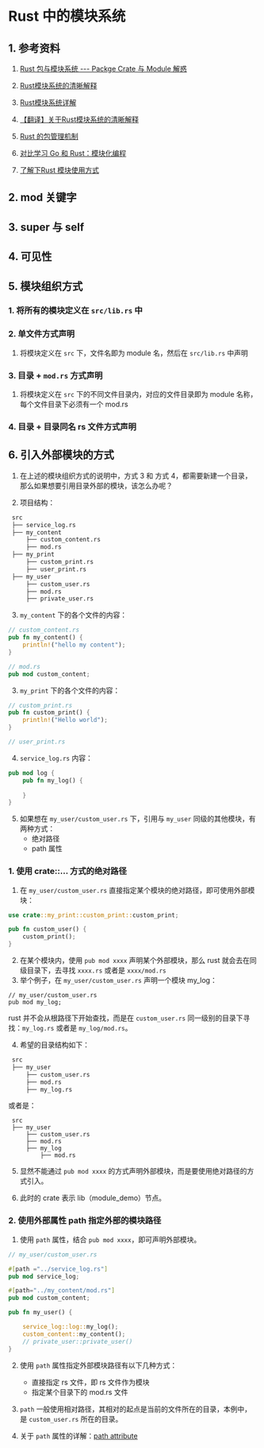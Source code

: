 # Rust 中的模块系统

## 1. 参考资料

1. [Rust 包与模块系统 --- Packge Crate 与 Module 解惑](https://www.jianshu.com/p/9f5776c8e6bb)

2. [Rust模块系统的清晰解释](https://www.jdon.com/62794.html)

3. [Rust模块系统详解](https://zhuanlan.zhihu.com/p/487716085)

4. [【翻译】关于Rust模块系统的清晰解释](https://zhuanlan.zhihu.com/p/164556350)

5. [Rust 的包管理机制](https://zyy.rs/post/rust-package-management)

6. [对比学习 Go 和 Rust：模块化编程](https://chingli.com/coding/go-rust/10-modular/)

7. [了解下Rust 模块使用方式](https://juejin.cn/post/7070481262749679653)

## 2. mod 关键字

## 3. super 与 self

## 4. 可见性

## 5. 模块组织方式

### 1. 将所有的模块定义在 `src/lib.rs` 中

### 2. 单文件方式声明
1. 将模块定义在 `src` 下，文件名即为 module 名，然后在 `src/lib.rs` 中声明

### 3. 目录 + `mod.rs` 方式声明
1. 将模块定义在 `src` 下的不同文件目录内，对应的文件目录即为 module 名称，每个文件目录下必须有一个 mod.rs

### 4. 目录 + 目录同名 rs 文件方式声明

## 6. 引入外部模块的方式

1. 在上述的模块组织方式的说明中，方式 3 和 方式 4，都需要新建一个目录，那么如果想要引用目录外部的模块，该怎么办呢？

2. 项目结构：
```bash
 src
 ├── service_log.rs
 ├── my_content
     ├── custom_content.rs
     ├── mod.rs
 ├── my_print
     ├── custom_print.rs
     ├── user_print.rs
 ├── my_user
     ├── custom_user.rs
     ├── mod.rs
     ├── private_user.rs

```
3. `my_content` 下的各个文件的内容：
```rs
// custom_content.rs
pub fn my_content() {
    println!("hello my content");
}

// mod.rs
pub mod custom_content;
```
3. `my_print` 下的各个文件的内容：
```rs
// custom_print.rs
pub fn custom_print() {
    println!("Hello world");
}

// user_print.rs

```
4. `service_log.rs` 内容：
```rs
pub mod log {
    pub fn my_log() {
        
    }
}
```

5. 如果想在 `my_user/custom_user.rs` 下，引用与 `my_user` 同级的其他模块，有两种方式：
   - 绝对路径
   - path 属性

### 1. 使用 crate::... 方式的绝对路径

1. 在 `my_user/custom_user.rs` 直接指定某个模块的绝对路径，即可使用外部模块：
```rs
use crate::my_print::custom_print::custom_print;

pub fn custom_user() {
    custom_print();
}

```
2. 在某个模块内，使用 `pub mod xxxx` 声明某个外部模块，那么 rust 就会去在同级目录下，去寻找 `xxxx.rs` 或者是 `xxxx/mod.rs`
3. 举个例子，在 `my_user/custom_user.rs` 声明一个模块 my_log： 
```
// my_user/custom_user.rs
pub mod my_log;
```
rust 并不会从根路径下开始查找，而是在 `custom_user.rs` 同一级别的目录下寻找：`my_log.rs` 或者是 `my_log/mod.rs`。

4. 希望的目录结构如下：
```bash
 src
 ├── my_user
     ├── custom_user.rs
     ├── mod.rs
     ├── my_log.rs
```
或者是：
```
 src
 ├── my_user
     ├── custom_user.rs
     ├── mod.rs
     ├── my_log
         ├── mod.rs
```
5. 显然不能通过 `pub mod xxxx` 的方式声明外部模块，而是要使用绝对路径的方式引入。

6. 此时的 crate 表示 lib（module_demo）节点。

### 2. 使用外部属性 path 指定外部的模块路径

1. 使用 `path` 属性，结合 `pub mod xxxx`，即可声明外部模块。
```rs
// my_user/custom_user.rs

#[path ="../service_log.rs"]
pub mod service_log;

#[path="../my_content/mod.rs"]
pub mod custom_content;

pub fn my_user() {

    service_log::log::my_log();
    custom_content::my_content();
    // private_user::private_user()
}


```

2. 使用 `path` 属性指定外部模块路径有以下几种方式：
   -  直接指定 rs 文件，即 rs 文件作为模块
   - 指定某个目录下的 mod.rs 文件

3. `path` 一般使用相对路径，其相对的起点是当前的文件所在的目录，本例中，是 `custom_user.rs` 所在的目录。


4. 关于 `path` 属性的详解：[path attribute](https://doc.rust-lang.org/reference/items/modules.html#the-path-attribute)